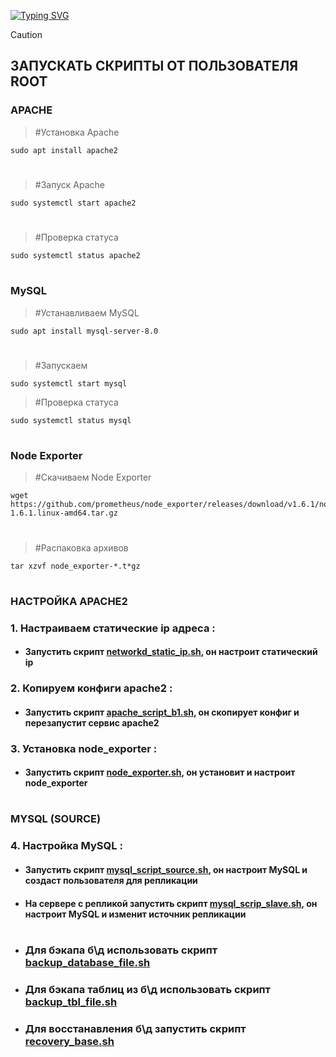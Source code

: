  <!---Пример кода-->
[![Typing SVG](https://readme-typing-svg.herokuapp.com?color=%2336BCF7&lines=Computer+science+student)](https://git.io/typing-svg)

> [!CAUTION] 
> ## ЗАПУСКАТЬ СКРИПТЫ ОТ ПОЛЬЗОВАТЕЛЯ ROOT

### APACHE
   > #Установка Apache
   
    sudo apt install apache2
#
   > #Запуск Apache
   
    sudo systemctl start apache2
#
   > #Проверка статуса
   
    sudo systemctl status apache2
#
### MySQL

   > #Устанавливаем MySQL
    
    sudo apt install mysql-server-8.0
#
   > #Запускаем
    
    sudo systemctl start mysql

   > #Проверка статуса
   
    sudo systemctl status mysql
#
### Node Exporter

   > #Скачиваем Node Exporter
    
    wget https://github.com/prometheus/node_exporter/releases/download/v1.6.1/node_exporter-1.6.1.linux-amd64.tar.gz
#
   > #Распаковка архивов
   
    tar xzvf node_exporter-*.t*gz
#

### НАСТРОЙКА APACHE2
### 1. Настраиваем статические ip адреса :
   
* #### Запустить скрипт [networkd_static_ip.sh](https://github.com/rashenko/backend1-git/blob/main/networkd_static_ip.sh), он настроит статический ip

### 2. Копируем конфиги apache2 :
   
* #### Запустить скрипт [apache_script_b1.sh](https://github.com/rashenko/backend1-git/blob/main/apache_script_b1.sh), он скопирует конфиг и перезапустит сервис apache2

### 3. Установка node_exporter :
   
* #### Запустить скрипт [node_exporter.sh](https://github.com/rashenko/backend1-git/blob/main/node_exporter.sh), он установит и настроит node_exporter
#

### MYSQL (SOURCE)

### 4. Настройка MySQL :

* #### Запустить скрипт [mysql_script_source.sh](https://github.com/rashenko/backend1-git/blob/main/mysql_scrip_source.sh), он настроит MySQL и создаст пользователя для репликации
  
* #### На сервере с репликой запустить скрипт [mysql_scrip_slave.sh](https://github.com/rashenko/backend2-git/blob/main/mysql_scrip_slave.sh), он настроит MySQL и изменит источник репликации
  
#
* ### Для бэкапа б\д использовать скрипт [backup_database_file.sh](https://github.com/rashenko/backend1-git/blob/main/backup_database_file.sh)
* ### Для бэкапа таблиц из б\д использовать скрипт [backup_tbl_file.sh](https://github.com/rashenko/backend1-git/blob/main/backup_tbl_file.sh)
* ### Для восстанавления б\д запустить скрипт [recovery_base.sh](https://github.com/rashenko/backend1-git/blob/main/recovery_base.sh)
